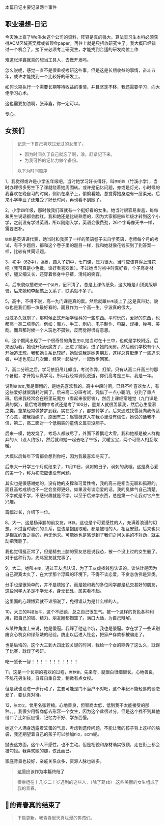 本篇日记主要记录两个事件
## 职业漫想-日记
今天晚上查了WeRide这个公司的资料，阵容是真的强大。算法实习生本科必须获得ACM区域赛奖牌或者顶会paper，再往上就是只招收研究生了。我大概已经错过一个机会了，接下来必须考上研究生，才能找到合适的研发岗位工作

难道张泽鑫就真的想当工具人，去做开发吗。

怎么说呢，感觉一直不是很重视考研这些事。但是这是长期收益的事情，奋斗五年，或许才能找到一个比较好的研发工。

如何长期执行一个需要长期等待收益的事情，并且坚定不移，我还需要学习，向大佬学习心术。

这也需要加油啊，张泽鑫，你一定可以。

专心。


## 女孩们

>  记录一下自己喜欢过爱过的女孩子。
>- 因为时间久了自己就忘了啊，淦，赶紧记下来。
>- 为我可怜的记忆力做个备份。
>
> 以下为时间顺序

1，我觉得或许是小学五年级吧，当时她学习好长得好，叫`李明珠`（竹溪小学），当时办理很多男生下了课就绕着她周围转。或许是记忆问题，亦或是灯光，小时候的我喜欢在晚自习的时候，侧趴在桌子上，偷偷看她，总觉得她身边有一层柔光。后来小学毕业了还难受了好长时间，再也看不到她了。

2，小学四年级，那时候我们班就有一个挺好看的女生。她当时很容易害羞，每每和男生说话都会脸红。我和她还是比较熟悉的，因为大家都是四年级才转到这个小学，之前没有学过英语，所以刚刚入学，英语会很费劲，26个字母像天书一样，需要恶补。

`姚妮`是英语课代表，她当时和我买了一样的英语卷子去自学英语，老师每个月的考试，有不少题目，都和这个卷子里的题目一样，我和她就像花钱买到了到答案一样，比较有共同话题。

3，初中（62中），`高景`，踏入了初中，七门课，压力很大。当时应该算得上班花吧（我可真是小色批，谁好看喜欢谁）。不过她当时初中时真好看，个子高身材好，腿又细又长，还穿着修身牛仔裤，清纯的笑容。

4，后来貌似插进来一个`吴云`，记不清了，总是上课传纸条，这大概是山顶洞版聊骚，后来她和李超搞上关系了，联系就不多了。

5，高中，不得不说，高一九门课是真的累。然后就跟`孙伟`谈上了,这是真带劲。貌似也是我们那一块最好看的，而且作为一个高一生，宁波真的很大。

没过多久就崩了，那时候正式开始学理科的一些东西。平时玩的，爱好的东西，也都高一高二培养的。例如：魔方、手工、刷机、电子制作、电路、焊接、弹弓、美剧。而且那时候一个人玩也不孤独，反而觉得很有意思。

6，这个期间出现了一个很奇怪的角色`王琼`,她当时在十三中，也就是学校附近。后来因为我，她也开始玩魔方了，还进了她家，进了她的闺房。然后他们学校有个人开始追王琼，我和她关系比较好，她就说我是她男朋友，这样总算赶走了一些追求者，中途也见过几次面，经常一起放学，一起散步回家。

7，高二分班之后，学习依旧吊儿郎当，考试作弊，打架。只有从高二升高三的那个暑假，才开始认真学习。所以我经常调侃说道，你们高考是三年，我是一年。

说到`童倩文`,我是很懵的，是她先喜欢我的。高中中段时间，已经不咋喜欢女人，有这些爱好就很消耗时间了。后来高二分班考试，凭借了一点小聪明，分到了重点班。后来我经常会在班里玩魔方（看起来很厉害），然后上课经常睡觉（九门课是真的累），最后物理期中考试还是考了100分，童某人就很羡慕我，然后心生爱慕之类。童某经常做梦梦到我，实在受不了，都想转学了。后来通过找雪薇向我传达了心意，被我拒绝了。原因有二：赵雪薇这人在我心里没有信任，她说的话我不信，第二，高二面对一个低胸装的童倩文属实没胆子。

后来一模，她发烧了，考场人都散尽了，外面下着鹅毛大雪。我和她都是被人群抛弃的人（没人约饭），然后就和她一起去吃了午饭，买暖宝宝，两个可怜人相互取暖。

大概以后每年下雪都会想到你吧，因为我最喜欢冬天了。

后来大一开学三个月就结束了，11月11日，讽刺的日子，讽刺的我哦。这是真心爱的第一个，称为初恋应该没有问题。

其实也是很感谢她的，没有她的支撑和可爱性格，我的高三是相当无聊和孤寂的。而且高考成绩也不一定会变得更好，如果没有谈恋爱的话。我的臭脾气自己清楚。不学就是不学，不感兴趣就是不学。以至于后来学东西，总是第一个让我对它产生兴趣。

篇幅过长，介绍下一位。

8，大一，这是杨泽鹏的前女友，`林铮`。这也是个可爱感性的人，充满着浪漫的幻想。不过当时我们的关系，应该是抱团取暖。都是被甩的人，相互安慰。后来也只是相互约饭之类的，再无他求。可能她也是感觉到了我们之间关系的不对劲，就主动把我删了。

我也觉得挺正常了，但是精虫上脑的室友总是说我怂，被一个没上过的女生删了。对于这种行为，先骂室友就完事了。

9，大二，她叫`王俊`，通过王友虎认识，为了王友虎找钱包认识的。谈估计是因为自己寂寞太久了，在大学那个浮躁的环境下，不得不谈恋爱，不贪恋仿佛是异类。

分手也是很简单的，并不是烦她了。而是她和我的多位同学都是私交甚好的朋友，这些同学大多是不学无术，身无长处，属实看不起。

这里面的心理博弈就不详细说了，免得误认为是什么样的人。

10，大三的叫`葛怡平`，这个不细谈，总之自己很生气。被一个这样的货色各种利用，把自己的钱、精力、朋友圈都掏空了。满口大话，为自己辩解。

从某种角度上来说，她是傻逼。我踩了他这个坑，我也是傻逼。幸在学了一些识别废女心机女和绿茶婊的经验。防止以后进入社会，把家产存款都被骗走了。

也是后悔的，这个大三到大四比较关键的时间，我给一个女的糊弄了这么久，耽误了比赛，耽误了考研。

吃一堑长一智！！！！！！！！！！！

11，这是一个长期的喜欢的过程，`席静蓉`。先来夸，腿很白很细很长。心地善良，不乱花男生钱，自尊自重自爱，稍微有点女权。

但是我也没进一步行动了，主要可能是门不当户不对吧，这个年纪不能轻易的谈恋爱了，要认真对待。

12，`张文仪`，曾用名张若楠。心地善良，但智商太低，低到我不太能接受的那种。。。我很少用智商低去形容一个女生，因为这个此很过分，但是这个找不到其他借口了比如反应慢、记忆力不好、学东西慢。

她这个人满身透露着笨蛋的气息，考虑到遗传问题，不能让我的孩子背上这样的脑袋，我还期望着自己的孩子可以参加nio，acm呢。

抛去这方面，这个人不感性，也不主动。但是相貌和身材确实很顶，走在街上都会被勾搭。我喜欢她的腿，仅此而已。

家庭背景也较好，亲戚关系众多，资源人脉也较多。



> **这里应该作为本篇终结了**

>很幸运在十几岁二十岁遇到的这些人，（除了葛sb）,这些美丽的女生组成了我的青春。

## 👴的青春真的结束了

> 下篇更新，我青春里天真烂漫的男孩们。
